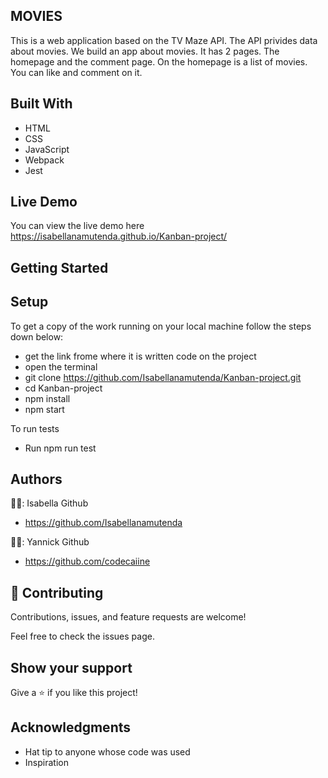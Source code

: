 ## MOVIES
This is a web application based on the TV Maze API. The API privides data about movies. We build an app about movies. It has 2 pages. The homepage and the comment page. On the homepage is a list of movies. You can like and comment on it.

## Built With
- HTML
- CSS
- JavaScript
- Webpack
- Jest


## Live Demo
You can view the live demo here
https://isabellanamutenda.github.io/Kanban-project/

## Getting Started

## Setup

To get a copy of the work running on your local machine follow the steps down below:
- get the link frome where it is written code on the project
- open the terminal
- git clone https://github.com/Isabellanamutenda/Kanban-project.git
- cd Kanban-project
- npm install
- npm start

To run tests 
- Run npm run test

## Authors
🧑‍🦱: Isabella
Github
- https://github.com/Isabellanamutenda

🧑‍🦱: Yannick
Github
- https://github.com/codecaiine


## 🤝 Contributing
Contributions, issues, and feature requests are welcome!

Feel free to check the issues page.

## Show your support
Give a ⭐ if you like this project!

## Acknowledgments
- Hat tip to anyone whose code was used
- Inspiration
